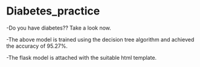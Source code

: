 # Diabetes_practice
-Do you have diabetes?? Take a look now.

-The above model is trained using the decision tree algorithm and achieved the accuracy of 95.27%.

-The flask model is attached with the suitable html template.
